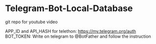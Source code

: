 # Telegram-Bot-Local-Database
git repo for youtube video

APP_ID and API_HASH for telethon: https://my.telegram.org/auth
BOT_TOKEN: Write on telegram to @BotFather and follow the instruction
